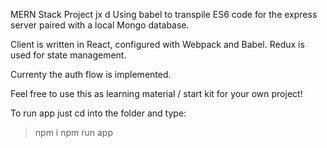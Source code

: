 MERN Stack Project jx
d
Using babel to transpile ES6 code for the express server paired with a local Mongo database.

Client is written in React, configured with Webpack and Babel.
Redux is used for state management.

Currenty the auth flow is implemented.

Feel free to use this as learning material / start kit for your own project!

To run app just cd into the folder and type:
> npm i 
> npm run app
